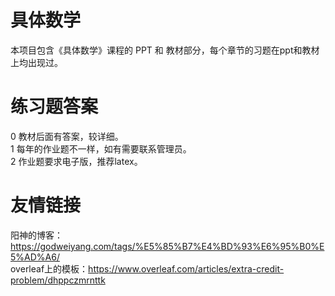 # 具体数学

本项目包含《具体数学》课程的 PPT 和 教材部分，每个章节的习题在ppt和教材上均出现过。

# 练习题答案
0 教材后面有答案，较详细。<br>
1 每年的作业题不一样，如有需要联系管理员。<br>
2 作业题要求电子版，推荐latex。<br>
# 友情链接
阳神的博客：https://godweiyang.com/tags/%E5%85%B7%E4%BD%93%E6%95%B0%E5%AD%A6/ <br>
overleaf上的模板：https://www.overleaf.com/articles/extra-credit-problem/dhppczmrnttk
